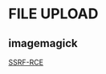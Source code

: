 # FILE UPLOAD

## imagemagick
[SSRF-RCE](https://itsfading.github.io/posts/Unrestricted-File-Upload-Leads-to-SSRF-and-RCE/)
